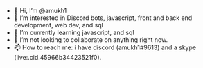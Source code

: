 - 👋 Hi, I’m @amukh1
- 👀 I’m interested in Discord bots, javascript, front and back end development, web dev, and sql
- 🌱 I’m currently learning javascript, and sql
- 💞️ I’m not looking to collaborate on anything right now.
- 📫 How to reach me: i have discord (amukh1#9613) and a skype (live:.cid.45966b34423521f0).

<!---
amukh1/amukh1 is a ✨ special ✨ repository because its `README.md` (this file) appears on your GitHub profile.
You can click the Preview link to take a look at your changes.
--->
